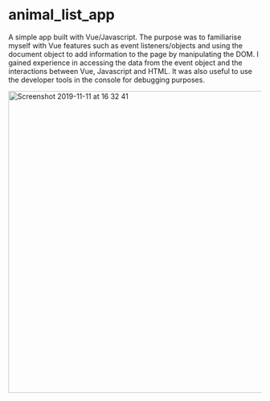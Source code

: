 # animal_list_app

A simple app built with Vue/Javascript. The purpose was to familiarise myself with Vue features such as event listeners/objects and using the document object to add information to the page by manipulating the DOM. I gained experience in accessing the data from the event object and the interactions between Vue, Javascript and HTML. It was also useful to use the developer tools in the console for debugging purposes.

<img width="601" alt="Screenshot 2019-11-11 at 16 32 41" src="https://user-images.githubusercontent.com/51781302/68605366-30513f00-04a4-11ea-9731-d0bff128fa88.png">
